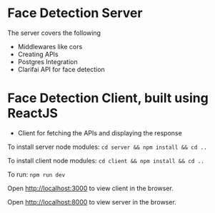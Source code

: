 # Face Detection Server

The server covers the following

-   Middlewares like cors
-   Creating APIs
-   Postgres Integration
-   Clarifai API for face detection

# Face Detection Client, built using ReactJS

-   Client for fetching the APIs and displaying the response

To install server node modules: `cd server && npm install && cd ..`

To install client node modules: `cd client && npm install && cd ..`

To run: `npm run dev`

Open [http://localhost:3000](http://localhost:3000) to view client in the browser.

Open [http://localhost:8000](http://localhost:8000) to view server in the browser.
